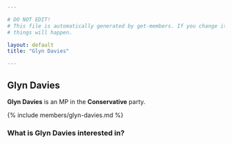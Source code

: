 ```yaml
---

# DO NOT EDIT!
# This file is automatically generated by get-members. If you change it, bad
# things will happen.

layout: default
title: "Glyn Davies"

---
```


## Glyn Davies

**Glyn Davies** is an MP in the **Conservative** party.

{% include members/glyn-davies.md %}

### What is Glyn Davies interested in?



